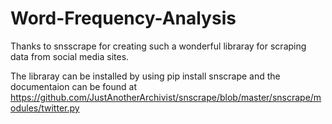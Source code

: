 # Word-Frequency-Analysis
Thanks to snsscrape for creating such a wonderful libraray for scraping data from social media sites.

The libraray can be installed by using pip install snscrape and the documentaion can be found at https://github.com/JustAnotherArchivist/snscrape/blob/master/snscrape/modules/twitter.py
